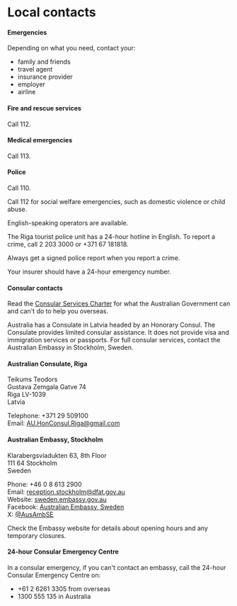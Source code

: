 # Local contacts

#### Emergencies

Depending on what you need, contact your:

* family and friends
* travel agent
* insurance provider
* employer
* airline

#### Fire and rescue services

Call 112.

#### Medical emergencies

Call 113.

#### Police

Call 110.

Call 112 for social welfare emergencies, such as domestic violence or child abuse.

English-speaking operators are available.

The Riga tourist police unit has a 24-hour hotline in English. To report a crime, call 2 203 3000 or +371 67 181818.

Always get a signed police report when you report a crime.

Your insurer should have a 24-hour emergency number.

#### Consular contacts

Read the [Consular Services Charter](/consular-services/consular-services-charter "Consular Services Charter") for what the Australian Government can and can't do to help you overseas.

Australia has a Consulate in Latvia headed by an Honorary Consul. The Consulate provides limited consular assistance. It does not provide visa and immigration services or passports. For full consular services, contact the Australian Embassy in Stockholm, Sweden.

#### Australian Consulate, Riga

Teikums Teodors  
Gustava Zemgala Gatve 74  
Riga LV-1039  
Latvia  
  
Telephone: +371 29 509100  
Email: [AU.HonConsul.Riga@gmail.com](mailto:AU.HonConsul.Riga@gmail.com)

#### Australian Embassy, Stockholm

Klarabergsviadukten 63, 8th Floor  
111 64 Stockholm  
Sweden  
  
Phone: +46 0 8 613 2900  
Email: [reception.stockholm@dfat.gov.au](mailto:reception.stockholm@dfat.gov.au)  
Website: [sweden.embassy.gov.au](http://www.sweden.embassy.gov.au/)  
Facebook: [Australian Embassy, Sweden](https://www.facebook.com/AusEmbSE)  
X: [@AusAmbSE](https://twitter.com/AusAmbSE)

Check the Embassy website for details about opening hours and any temporary closures.

#### 24-hour Consular Emergency Centre

In a consular emergency, if you can't contact an embassy, call the 24-hour Consular Emergency Centre on:

* +61 2 6261 3305 from overseas
* 1300 555 135 in Australia